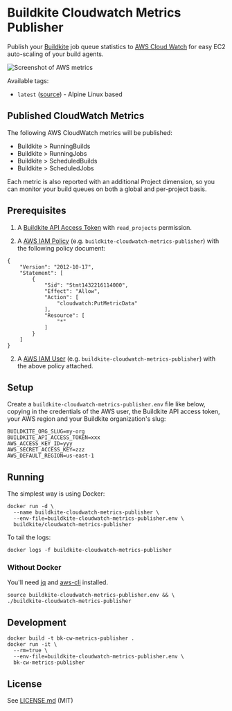 # Buildkite Cloudwatch Metrics Publisher

Publish your [Buildkite](https://buildkite.com/) job queue statistics to [AWS Cloud Watch](http://aws.amazon.com/cloudwatch/) for easy EC2 auto-scaling of your build agents.

![Screenshot of AWS metrics](http://i.imgur.com/3p26RWS.png)

Available tags:

* `latest` ([source](https://github.com/buildkite/buildkite-cloudwatch-metrics-publisher/blob/master/Dockerfile)) - Alpine Linux based

## Published CloudWatch Metrics

The following AWS CloudWatch metrics will be published:

* Buildkite > RunningBuilds
* Buildkite > RunningJobs
* Buildkite > ScheduledBuilds
* Buildkite > ScheduledJobs

Each metric is also reported with an additional Project dimension, so you can monitor your build queues on both a global and per-project basis.

## Prerequisites

1. A [Buildkite API Access Token](https://buildkite.com/user/api-access-tokens) with `read_projects` permission.

2. A [AWS IAM Policy](https://console.aws.amazon.com/iam/home) (e.g. `buildkite-cloudwatch-metrics-publisher`) with the following policy document:

```
{
    "Version": "2012-10-17",
    "Statement": [
        {
            "Sid": "Stmt1432216114000",
            "Effect": "Allow",
            "Action": [
                "cloudwatch:PutMetricData"
            ],
            "Resource": [
                "*"
            ]
        }
    ]
}
```

2. A [AWS IAM User](https://console.aws.amazon.com/iam/home) (e.g. `buildkite-cloudwatch-metrics-publisher`) with the above policy attached.

## Setup

Create a `buildkite-cloudwatch-metrics-publisher.env` file like below, copying in the credentials of the AWS user, the Buildkite API access token, your AWS region and your Buildkite organization's slug:

```
BUILDKITE_ORG_SLUG=my-org
BUILDKITE_API_ACCESS_TOKEN=xxx
AWS_ACCESS_KEY_ID=yyy
AWS_SECRET_ACCESS_KEY=zzz
AWS_DEFAULT_REGION=us-east-1
```

## Running

The simplest way is using Docker:

```
docker run -d \
  --name buildkite-cloudwatch-metrics-publisher \
  --env-file=buildkite-cloudwatch-metrics-publisher.env \
  buildkite/cloudwatch-metrics-publisher
```

To tail the logs:

```
docker logs -f buildkite-cloudwatch-metrics-publisher
```

### Without Docker

You'll need [jq](http://stedolan.github.io/jq/) and [aws-cli](http://aws.amazon.com/cli/) installed.

```
source buildkite-cloudwatch-metrics-publisher.env && \
./buildkite-cloudwatch-metrics-publisher
```

## Development

```
docker build -t bk-cw-metrics-publisher .
docker run -it \
  --rm=true \
  --env-file=buildkite-cloudwatch-metrics-publisher.env \
  bk-cw-metrics-publisher
```

## License

See [LICENSE.md](LICENSE.md) (MIT)

